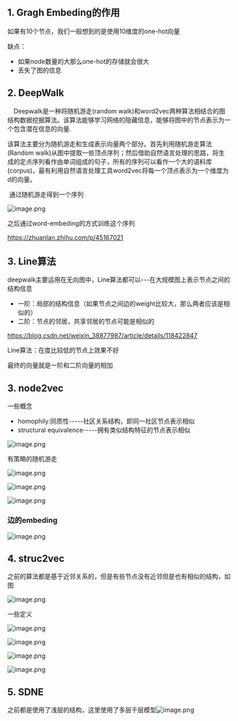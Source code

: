 ## 1. Gragh Embeding的作用

如果有10个节点，我们一般想到的是使用10维度的one-hot向量

缺点：

- 如果node数量的大那么one-hot的存储就会很大
- 丢失了图的信息

## 2. DeepWalk

 Deepwalk是一种将随机游走(random walk)和word2vec两种算法相结合的图结构数据挖掘算法。该算法能够学习网络的隐藏信息，能够将图中的节点表示为一个包含潜在信息的向量.

​     该算法主要分为随机游走和生成表示向量两个部分。首先利用随机游走算法(Random walk)从图中提取一些顶点序列；然后借助自然语言处理的思路，将生成的定点序列看作由单词组成的句子，所有的序列可以看作一个大的语料库(corpus)，最有利用自然语言处理工具word2vec将每一个顶点表示为一个维度为d的向量。

​	通过随机游走得到一个序列

![image.png](https://s2.loli.net/2022/10/12/ZRDcArlk5QMJwP1.png)

之后通过word-embeding的方式训练这个序列

https://zhuanlan.zhihu.com/p/45167021

## 3. Line算法

deepwalk主要运用在无向图中，Line算法都可以---在大规模图上表示节点之间的结构信息

- 一阶：局部的结构信息（如果节点之间边的weight比较大，那么两者应该是相似的）
- 二阶：节点的邻居，共享邻居的节点可能是相似的

https://blog.csdn.net/weixin_38877987/article/details/118422847

Line算法：在度比较低的节点上效果不好

最终的向量就是一阶和二阶向量的相加

## 3. node2vec

一些概念

- homophily:同质性-----社区关系结构，即同一社区节点表示相似
- structural equivalence-----拥有类似结构特征的节点表示相似

![image.png](https://s2.loli.net/2022/10/12/k5g7B3MrA2wzTXn.png)

有策略的随机游走

![image.png](https://s2.loli.net/2022/10/13/vrZSAJwUgNLQqcT.png)

![image.png](https://s2.loli.net/2022/10/13/VdNFoqGDzS8l2tw.png)

![image.png](https://s2.loli.net/2022/10/13/BhfbowspxIGKdcz.png)

### 边的embeding

![image.png](https://s2.loli.net/2022/10/13/mEWVZX8r73fKB6I.png)

## 4. struc2vec

之前的算法都是基于近邻关系的，但是有些节点没有近邻但是也有相似的结构，如图

![image.png](https://s2.loli.net/2022/10/13/LabrdHYmFAXcZ6R.png)

一些定义

![image.png](https://s2.loli.net/2022/10/14/Xl5kgJ4CNzFyL6r.png)

![image.png](https://s2.loli.net/2022/10/14/aYXEQKdyIm8vWuZ.png)

![image.png](https://s2.loli.net/2022/10/14/zpAu9B3d67SsqCm.png)

![image.png](https://s2.loli.net/2022/10/14/HUxAtpLdfJZRMYv.png)

## 5. SDNE

之前都是使用了浅层的结构，这里使用了多层千层模型![image.png](https://s2.loli.net/2022/10/14/pLw9WENzh3GntPd.png)



